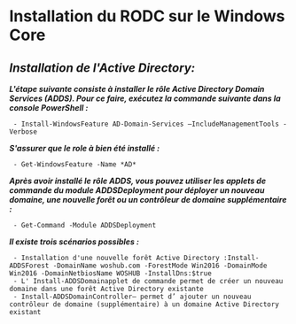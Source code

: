 # Installation du RODC sur le Windows Core

## ***Installation de l'Active Directory:***

***L'étape suivante consiste à installer le rôle Active Directory Domain Services (ADDS). Pour ce faire, exécutez la commande suivante dans la console PowerShell :***

     - Install-WindowsFeature AD-Domain-Services –IncludeManagementTools -Verbose
 
***S'assurer que le role à bien été installé :***

     - Get-WindowsFeature -Name *AD*

***Après avoir installé le rôle ADDS, vous pouvez utiliser les applets de commande du module ADDSDeployment pour déployer un nouveau domaine, une nouvelle forêt ou un contrôleur de domaine supplémentaire :***

     - Get-Command -Module ADDSDeployment

***Il existe trois scénarios possibles :***

     - Installation d'une nouvelle forêt Active Directory :Install-ADDSForest -DomainName woshub.com -ForestMode Win2016 -DomainMode Win2016 -DomainNetbiosName WOSHUB -InstallDns:$true
     - L' Install-ADDSDomainapplet de commande permet de créer un nouveau domaine dans une forêt Active Directory existante
     - Install-ADDSDomainController– permet d’ ajouter un nouveau contrôleur de domaine (supplémentaire) à un domaine Active Directory existant
